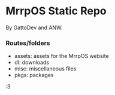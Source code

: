 # MrrpOS Static Repo
By GattoDev and ANW.

### Routes/folders
- assets: assets for the MrrpOS website
- dl: downloads
- misc: miscellaneous files
- pkgs: packages

:3
